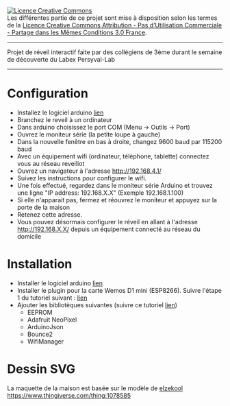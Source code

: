 <a rel="license" href="http://creativecommons.org/licenses/by-nc-sa/3.0/fr/"><img alt="Licence Creative Commons" style="border-width:0" src="https://i.creativecommons.org/l/by-nc-sa/3.0/fr/88x31.png" /></a><br />Les différentes partie de ce projet sont mise à disposition selon les termes de la <a rel="license" href="http://creativecommons.org/licenses/by-nc-sa/3.0/fr/">Licence Creative Commons Attribution - Pas d’Utilisation Commerciale - Partage dans les Mêmes Conditions 3.0 France</a>.

---

Projet de réveil interactif faite par des collégiens de 3ème durant le semaine de découverte du Labex Persyval-Lab

---
# Configuration
- Installez le logiciel arduino [lien](https://www.arduino.cc/en/Main/Software)
- Branchez le reveil à un ordinateur
- Dans arduino choisissez le port COM (Menu -> Outils -> Port)
- Ouvrez le moniteur série (la petite loupe à gauche)
- Dans la nouvelle fenêtre en bas à droite, changez 9600 baud par 115200 baud
- Avec un équipement wifi (ordinateur, téléphone, tablette) connectez vous au réseau reveiliot
- Ouvrez un navigateur à l'adresse http://192.168.4.1/
- Suivez les instructions pour configurer le wifi. 
- Une fois effectué, regardez dans le moniteur série Arduino et trouvez une ligne "IP address: 192.168.X.X" (Exemple 192.168.1.100)
- Si elle n'apparait pas, fermez et réouvrez le moniteur et appuyez sur la porte de la maison
- Retenez cette adresse.
- Vous pouvez désormais configurer le réveil en allant à l'adresse http://192.168.X.X/ depuis un équipement connecté au réseau du domicile 


# Installation
- Installer le logiciel arduino [lien](https://www.arduino.cc/en/Main/Software)
- Installer le plugin pour la carte Wemos D1 mini (ESP8266). Suivre l'étape 1 du tutoriel suivant : [lien](https://projetsdiy.fr/programmer-esp8266-ide-arduino-librairies-gpio-web-serveur-client/)
- Ajouter les bibliotèques suivantes (suivre ce tutoriel [lien](https://www.arduino.cc/en/Guide/Libraries))
  - EEPROM
  - Adafruit NeoPixel
  - ArduinoJson
  - Bounce2
  - WifiManager

# Dessin SVG
La maquette de la maison est basée sur le modèle de [elzekool](https://www.thingiverse.com/elzekool)
https://www.thingiverse.com/thing:1078585
